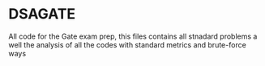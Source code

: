 # DSAGATE
All code for the Gate exam prep, this files contains all stnadard problems a well the analysis of all the codes with standard metrics and brute-force ways
